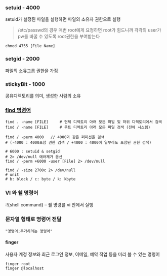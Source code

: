 ### setuid - 4000

setuid가 설정된 파일을 실행하면 파일의 소유자 권한으로 실행

>  /etc/passwd의 경우 매번 root에게 요청하면 root가 힘드니까 각각의 user가 pw를 바꿀 수 있도록 root권한을 부여받는다

```shell
chmod 4755 [File Name]
```



### setgid - 2000

파일의 소유그룹 권한을 가짐



### stickyBit - 1000

공유디렉토리를 의미, 생성한 사람의 소유



### [find 명령어](https://recipes4dev.tistory.com/156)

```shell
find . -name [FILE]		# 현제 디렉토리 아래 모든 파일 및 하위 디렉토리에서 검색
find / -name [FILE]		# 루트 디렉토리 아래 모든 파일 검색 (전체 시스템)

find / -perm 4000	// 4000과 같은 퍼미션을 검색
# (-4000 : 4000포함 권한 검색 / +4000 : 4000이 일부라도 포함된 권한 검색)

# 6000 : setuid & setgid
# 2> /dev/null 에러제거 옵션
find / -perm +6000 -user [File] 2> /dev/null

find / -size 2700c 2> /dev/null
# unit
# b: block / c: byte / k: kbyte
```



### VI 와 쉘 명령어

:!{shell command} – 쉘 명령를 vi 안에서 실행



### 문자열 형태로 명령어 전달

```shell
"명령어;추가하려는 명령어"
```



#### finger

사용자 계정 정보와 최근 로그인 정보, 이메일, 예약 작업 등을 미리 볼 수 있는 명령어

```
finger root
finger @localhost
```

